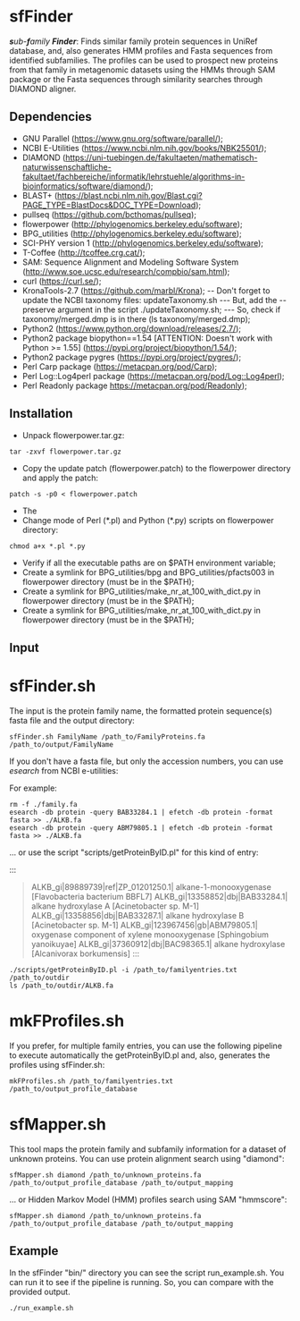 # sfFinder

***s**ub-**f**amily **Finder***: Finds similar family protein sequences in UniRef database, and, also generates HMM profiles and Fasta sequences from identified subfamilies. The profiles can be used to prospect new proteins from that family in metagenomic datasets using the HMMs through SAM package or the Fasta sequences through similarity searches through DIAMOND aligner.

## Dependencies

- GNU Parallel (https://www.gnu.org/software/parallel/);
- NCBI E-Utilities (https://www.ncbi.nlm.nih.gov/books/NBK25501/);
- DIAMOND (https://uni-tuebingen.de/fakultaeten/mathematisch-naturwissenschaftliche-fakultaet/fachbereiche/informatik/lehrstuehle/algorithms-in-bioinformatics/software/diamond/);
- BLAST+ (https://blast.ncbi.nlm.nih.gov/Blast.cgi?PAGE_TYPE=BlastDocs&DOC_TYPE=Download);
- pullseq (https://github.com/bcthomas/pullseq);
- flowerpower (http://phylogenomics.berkeley.edu/software);
- BPG_utilities (http://phylogenomics.berkeley.edu/software);
- SCI-PHY version 1 (http://phylogenomics.berkeley.edu/software);
- T-Coffee (http://tcoffee.crg.cat/);
- SAM: Sequence Alignment and Modeling Software System (http://www.soe.ucsc.edu/research/compbio/sam.html);
- curl (https://curl.se/);
- KronaTools-2.7  (https://github.com/marbl/Krona);
-- Don't forget to update the NCBI taxonomy files: updateTaxonomy.sh
--- But, add the --preserve argument in the script ./updateTaxonomy.sh;
--- So, check if taxonomy/merged.dmp is in there (ls taxonomy/merged.dmp);
- Python2 (https://www.python.org/download/releases/2.7/);
- Python2 package biopython==1.54 [ATTENTION: Doesn't work with Python >= 1.55] (https://pypi.org/project/biopython/1.54/);
- Python2 package pygres (https://pypi.org/project/pygres/);
- Perl Carp package (https://metacpan.org/pod/Carp);
- Perl Log::Log4perl package (https://metacpan.org/pod/Log::Log4perl);
- Perl Readonly package https://metacpan.org/pod/Readonly);

## Installation

- Unpack flowerpower.tar.gz:
```bash=
tar -zxvf flowerpower.tar.gz
```
- Copy the update patch (flowerpower.patch) to the flowerpower directory and apply the patch:
```bash=
patch -s -p0 < flowerpower.patch
```
- The 
- Change mode of Perl (\*.pl) and Python (\*.py) scripts on flowerpower directory:
```bash=
chmod a+x *.pl *.py
```
- Verify if all the executable paths are on $PATH environment variable;
- Create a symlink for BPG_utilities/bpg and BPG_utilities/pfacts003 in flowerpower directory (must be in the $PATH);
- Create a symlink for BPG_utilities/make_nr_at_100_with_dict.py in flowerpower directory (must be in the $PATH);
- Create a symlink for BPG_utilities/make_nr_at_100_with_dict.py in flowerpower directory (must be in the $PATH);


## Input

# sfFinder.sh

The input is the protein family name, the formatted protein sequence(s) fasta file and the output directory:

```bash=
sfFinder.sh FamilyName /path_to/FamilyProteins.fa /path_to/output/FamilyName
```

If you don't have a fasta file, but only the accession numbers, you can use *esearch* from NCBI e-utilities:

For example:
```bash=
rm -f ./family.fa
esearch -db protein -query BAB33284.1 | efetch -db protein -format fasta >> ./ALKB.fa
esearch -db protein -query ABM79805.1 | efetch -db protein -format fasta >> ./ALKB.fa
```

... or use the script "scripts/getProteinByID.pl" for this kind of entry:

:::
>ALKB_gi|89889739|ref|ZP_01201250.1| alkane-1-monooxygenase [Flavobacteria bacterium BBFL7]
>ALKB_gi|13358852|dbj|BAB33284.1| alkane hydroxylase A [Acinetobacter sp. M-1]
>ALKB_gi|13358856|dbj|BAB33287.1| alkane hydroxylase B [Acinetobacter sp. M-1]
>ALKB_gi|123967456|gb|ABM79805.1| oxygenase component of xylene monooxygenase [Sphingobium yanoikuyae]
>ALKB_gi|37360912|dbj|BAC98365.1| alkane hydroxylase [Alcanivorax borkumensis]
:::

```bash=
./scripts/getProteinByID.pl -i /path_to/familyentries.txt /path_to/outdir
ls /path_to/outdir/ALKB.fa
```

# mkFProfiles.sh

If you prefer, for multiple family entries, you can use the following pipeline to execute automatically the 
getProteinByID.pl and, also, generates the profiles using sfFinder.sh:

```bash=
mkFProfiles.sh /path_to/familyentries.txt /path_to/output_profile_database
```

# sfMapper.sh

This tool maps the protein family and subfamily information for a dataset of unknown proteins.
You can use protein alignment search using "diamond":

```bash=
sfMapper.sh diamond /path_to/unknown_proteins.fa /path_to/output_profile_database /path_to/output_mapping
```
... or Hidden Markov Model (HMM) profiles search using SAM "hmmscore":

```bash=
sfMapper.sh diamond /path_to/unknown_proteins.fa /path_to/output_profile_database /path_to/output_mapping
```

## Example

In the sfFinder "bin/" directory you can see the script run_example.sh. You can run it to see if the
pipeline is running. So, you can compare with the provided output.

```bash=
./run_example.sh
```

